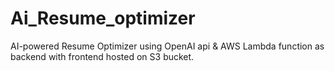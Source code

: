 # Ai_Resume_optimizer
AI-powered Resume Optimizer using OpenAI api &amp; AWS Lambda function as backend with frontend hosted on S3 bucket.

